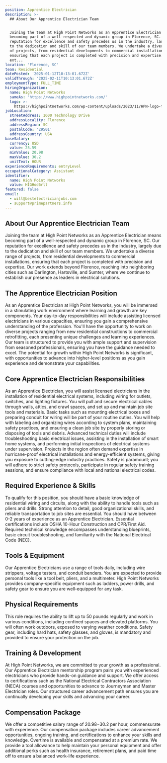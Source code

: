 ```yaml
---
position: Apprentice Electrician
description: >-
  ## About Our Apprentice Electrician Team


  Joining the team at High Point Networks as an Apprentice Electrician means
  becoming part of a well-respected and dynamic group in Florence, SC. Our
  reputation for excellence and safety precedes us in the industry, largely due
  to the dedication and skill of our team members. We undertake a diverse range
  of projects, from residential developments to commercial installations,
  ensuring that each project is completed with precision and expertise. Our work
  ext...
location: 'Florence, SC'
team: Residential
datePosted: '2025-01-12T10:13:01.672Z'
validThrough: '2025-02-11T10:13:01.672Z'
employmentType: FULL_TIME
hiringOrganization:
  name: High Point Networks
  sameAs: 'https://www.highpointnetworks.com/'
  logo: >-
    https://highpointnetworks.com/wp-content/uploads/2023/11/HPN-logo-fullColor-rgb.svg
jobLocation:
  streetAddress: 1600 Technology Drive
  addressLocality: Florence
  addressRegion: SC
  postalCode: '29501'
  addressCountry: USA
baseSalary:
  currency: USD
  value: 25.59
  minValue: 20.98
  maxValue: 30.2
  unitText: HOUR
experienceRequirements: entryLevel
occupationalCategory: Assistant
identifier:
  name: High Point Networks
  value: HIGHod6rll
featured: false
email:
  - will@bestelectricianjobs.com
  - support@primepartners.info
---
```




## About Our Apprentice Electrician Team

Joining the team at High Point Networks as an Apprentice Electrician means becoming part of a well-respected and dynamic group in Florence, SC. Our reputation for excellence and safety precedes us in the industry, largely due to the dedication and skill of our team members. We undertake a diverse range of projects, from residential developments to commercial installations, ensuring that each project is completed with precision and expertise. Our work extends beyond Florence, reaching into neighboring cities such as Darlington, Hartsville, and Sumter, where we continue to establish our presence as leaders in electrical solutions.

## The Apprentice Electrician Position

As an Apprentice Electrician at High Point Networks, you will be immersed in a stimulating work environment where learning and growth are key components. Your day-to-day responsibilities will include assisting licensed electricians in various capacities, ensuring you gain a comprehensive understanding of the profession. You'll have the opportunity to work on diverse projects ranging from new residential constructions to commercial retrofitting, each presenting unique challenges and learning experiences. Our team is structured to provide you with ample support and supervision from seasoned professionals, ensuring you have the guidance needed to excel. The potential for growth within High Point Networks is significant, with opportunities to advance into higher-level positions as you gain experience and demonstrate your capabilities.

## Core Apprentice Electrician Responsibilities

As an Apprentice Electrician, you will assist licensed electricians in the installation of residential electrical systems, including wiring for outlets, switches, and lighting fixtures. You will pull and secure electrical cables through walls, attics, and crawl spaces, and set up and maintain job site tools and materials. Basic tasks such as mounting electrical boxes and preparing conduit for wiring will be part of your routine duties. You will help with labeling and organizing wires according to system plans, maintaining safety practices, and ensuring a clean job site by properly storing or disposing of tools and debris. Advanced technical duties will include troubleshooting basic electrical issues, assisting in the installation of smart home systems, and performing initial inspections of electrical systems under supervision. Projects in the region often demand expertise in hurricane-proof electrical installations and energy-efficient systems, giving you exposure to cutting-edge industry practices. Safety is paramount; you will adhere to strict safety protocols, participate in regular safety training sessions, and ensure compliance with local and national electrical codes.

## Required Experience & Skills

To qualify for this position, you should have a basic knowledge of residential wiring and circuits, along with the ability to handle tools such as pliers and drills. Strong attention to detail, good organizational skills, and reliable transportation to job sites are essential. You should have between 0-2 years of experience as an Apprentice Electrician. Essential certifications include OSHA 10-Hour Construction and CPR/First Aid. Required technical knowledge encompasses understanding blueprints, basic circuit troubleshooting, and familiarity with the National Electrical Code (NEC).

## Tools & Equipment

Our Apprentice Electricians use a range of tools daily, including wire strippers, voltage testers, and conduit benders. You are expected to provide personal tools like a tool belt, pliers, and a multimeter. High Point Networks provides company-specific equipment such as ladders, power drills, and safety gear to ensure you are well-equipped for any task.

## Physical Requirements

This role requires the ability to lift up to 50 pounds regularly and work in various conditions, including confined spaces and elevated platforms. You will often work outdoors, exposed to varying weather conditions. Safety gear, including hard hats, safety glasses, and gloves, is mandatory and provided to ensure your protection on the job.

## Training & Development

At High Point Networks, we are committed to your growth as a professional. Our Apprentice Electrician mentorship program pairs you with experienced electricians who provide hands-on guidance and support. We offer access to certifications such as the National Electrical Contractors Association (NECA) courses and opportunities to advance to Journeyman and Master Electrician roles. Our structured career advancement path ensures you are continually developing your skills and advancing your career.

## Compensation Package

We offer a competitive salary range of $20.98-$30.2 per hour, commensurate with experience. Our compensation package includes career advancement opportunities, ongoing training, and certifications to enhance your skills and knowledge. Overtime is available and compensated at a premium rate. We provide a tool allowance to help maintain your personal equipment and offer additional perks such as health insurance, retirement plans, and paid time off to ensure a balanced work-life experience.